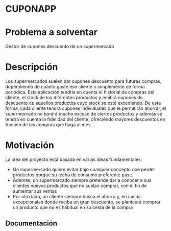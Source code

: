# CUPONAPP

# Problema a solventar
Gestor de cupones descuento de un supermercado

# Descripción 
Los supermercados suelen dar cupones descuento para futuras compras, dependiendo de cuánto gaste ese cliente o simplemente de forma periódica.
Esta aplicación tendría en cuenta el historial de compras del cliente, el stock de los diferentes productos y emitirá cupones de descuento de aquellos productos cuyo stock se esté excediendo.
De esta forma, cada cliente tendrá cupones individuales que le permitirán ahorrar, el supermercado no tendrá mucho exceso de ciertos productos y además se tendrá en cuenta la fidelidad del cliente, ofreciéndo mayores descuentos en función de las compras que haga al mes

# Motivación
La idea del proyecto está basada en varias ideas fundamentales:
- Un supermercado quiere evitar bajo cualquier concepto que perder productos porque su fecha de consumo preferente pase.
- Además, un supermercado siempre pretende dar a conocer a sus clientes nuevos productos que no suelan comprar, con el fin de aumentar sus ventas
- Por otro lado, un cliente siempre busca el ahorro y, en casos excepcionales donde reciba un gran descuento, se planteará comprar un producto que no es habitual en su cesta de la compra



## Documentación



